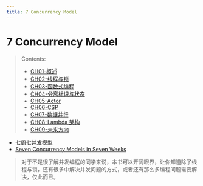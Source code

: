 ```yaml
---
title: 7 Concurrency Model
---
```


# 7 Concurrency Model

> Contents:
> - [CH01-概述](CH01-Overview.html)
> - [CH02-线程与锁](CH02-Thread-And-Lock.html)
> - [CH03-函数式编程](CH03-Functional-Programming.html)
> - [CH04-分离标识与状态](CH04-Separating.html)
> - [CH05-Actor](CH05-Actor.html)
> - [CH06-CSP](CH06-CSP.html)
> - [CH07-数据并行](CH07-Data-Parallel.html)
> - [CH08-Lambda 架构](CH08-Lambda.html)
> - [CH09-未来方向](CH09-Future.html)

- [七周七并发模型](https://book.douban.com/subject/26337939/)
- [Seven Concurrency Models in Seven Weeks](https://book.douban.com/subject/26337939/)

> 对于不是很了解并发编程的同学来说，本书可以开阔眼界，让你知道除了线程与锁，还有很多中解决并发问题的方式，或者还有那么多编程问题需要解决，仅此而已。
